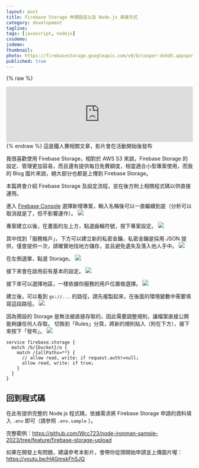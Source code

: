 ```yaml
---
layout: post
title: Firebase Storage 申請設定以及 Node.js 串接方式
category: development
tagline:
tags: [javascript, nodejs]
cssdemo: 
jsdemo:
thumbnail:
photo: https://firebasestorage.googleapis.com/v0/b/casper-de5d5.appspot.com/o/images%2Fblog%2FArtboard%20Copy%2012.jpg?alt=media&token=ef9c6b6e-c510-4dce-a1c0-f1d08ccc6549
published: true
---
```


{% raw %} 
<div class="ratio ratio-16x9">
<iframe width="100%" src="https://www.youtube.com/embed/H4GmskFhSJQ" title="YouTube video player" frameborder="0" allow="accelerometer; autoplay; clipboard-write; encrypted-media; gyroscope; picture-in-picture; web-share" allowfullscreen></iframe>
</div>
{% endraw %}
這是鐵人賽相關文章，影片會在活動開始後發布

我很喜歡使用 Firebase Storage，相對於 AWS S3 來說，Firebase Storage 的設定、管理更加容易，而且還有提供每日免費額度，相當適合小型專案使用，而我的 Blog 圖片來說，絕大部分也都是上傳到 Firebase Storage。

本篇將會介紹 Firebase Storage 及設定流程，並在後方附上相關程式碼以供直接運用。

進入  [Firebase Console](https://console.firebase.google.com/u/0/) 選擇新增專案，輸入名稱後可以一直繼續到底（分析可以取消就是了，但不影響運作）。
![](https://firebasestorage.googleapis.com/v0/b/casper-de5d5.appspot.com/o/images%2Fblog%2FECE551C1-BEA7-482A-BC7A-0689F13019DB.png?alt=media&token=0ccb4089-fa25-42e0-b983-f3d93488af54)

專案建立以後，在畫面的左上方，點選齒輪符號，按下專案設定。
![](https://firebasestorage.googleapis.com/v0/b/casper-de5d5.appspot.com/o/images%2Fblog%2F%E8%B2%BC%E4%B8%8A%E7%9A%84%E5%BD%B1%E5%83%8F_2023_9_17_11_27.png?alt=media&token=ef90293d-a419-40b4-a877-fe49f58271c1)

其中找到「服務帳戶」，下方可以建立新的私密金鑰，私密金鑰是採用 JSON 提供，僅會提供一次，請確實地找地方儲存，並且避免遺失及落入他人手中。
![](https://firebasestorage.googleapis.com/v0/b/casper-de5d5.appspot.com/o/images%2Fblog%2F%E8%B2%BC%E4%B8%8A%E7%9A%84%E5%BD%B1%E5%83%8F_2023_9_17_11_28.png?alt=media&token=e6716e4d-7a8f-47f2-ae04-e199342e0575)

在左側選單，點選 Storage。
![](https://firebasestorage.googleapis.com/v0/b/casper-de5d5.appspot.com/o/images%2Fblog%2F%E8%B2%BC%E4%B8%8A%E7%9A%84%E5%BD%B1%E5%83%8F_2023_9_17_11_29.png?alt=media&token=d2ab2ec8-ce8c-430a-8fe6-0940cc02fb9b)

接下來會在啟用前有基本的設定。
![](https://firebasestorage.googleapis.com/v0/b/casper-de5d5.appspot.com/o/images%2Fblog%2FDC1F6B80-A4B1-497A-8D22-BEFCA64D178B.png?alt=media&token=41eb69ea-8d13-4873-9a07-1a1b8e3cb9ed)

接下來可以選擇地區，一樣依據你服務的用戶位置做選擇。
![](https://firebasestorage.googleapis.com/v0/b/casper-de5d5.appspot.com/o/images%2Fblog%2F258A84C1-3EDB-46CF-8A76-7D94809A8446.png?alt=media&token=fafd02ca-9ec3-4645-bd07-bc4d4875f7f1)

建立後，可以看到 `gs://...` 的路徑，請先複製起來，在後面的環境變數中需要填寫這段路徑。
![](https://firebasestorage.googleapis.com/v0/b/casper-de5d5.appspot.com/o/images%2Fblog%2F%E8%B2%BC%E4%B8%8A%E7%9A%84%E5%BD%B1%E5%83%8F_2023_9_17_11_30.png?alt=media&token=a8bdb2f7-b71d-45b5-9eda-557b239bf52f)

因為預設的 Storage 是無法被直接存取的，因此需要調整規則，讓檔案直接公開能夠讓任何人存取。
切換到「Rules」分頁，將新的規則貼入（附在下方），接下來按下「發布」。
![](https://firebasestorage.googleapis.com/v0/b/casper-de5d5.appspot.com/o/images%2Fblog%2F%E8%B2%BC%E4%B8%8A%E7%9A%84%E5%BD%B1%E5%83%8F_2023_9_17_11_30%202.png?alt=media&token=7ceb7c57-7d15-4273-9f8f-5f396f90c5ea)

```
service firebase.storage {
  match /b/{bucket}/o {
    match /{allPaths=**} {
      // allow read, write: if request.auth!=null;
      allow read, write: if true;
    }
  }
}
```

## 回到程式碼

在此有提供完整的 Node.js 程式碼，依據需求將 Firebase Storage 申請的資料填入 `.env` 即可（請參照 `.env.sample` ）。

完整範例：https://github.com/Wcc723/node-ironman-sample-2023/tree/feature/firebase-storage-upload

如果在開發上有問題，建議參考本影片，會帶你從頭開始申請並上傳圖片喔：https://youtu.be/H4GmskFhSJQ
